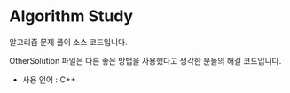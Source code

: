 # Algorithm Study
알고리즘 문제 풀이 소스 코드입니다.

OtherSolution 파일은 다른 좋은 방법을 사용했다고 생각한 분들의 해결 코드입니다.

- 사용 언어 : C++
